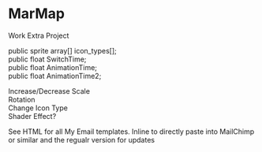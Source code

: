 # MarMap
Work Extra Project

public sprite array[] icon_types[];  
public float SwitchTime;  
public float AnimationTime;  
public float AnimationTime2;  

Increase/Decrease Scale  
Rotation  
Change Icon Type  
Shader Effect?  

See HTML for all My Email templates. Inline to directly paste into MailChimp or similar and the regualr version for updates
